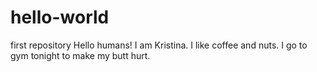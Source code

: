 # hello-world
first repository
Hello humans! I am Kristina. 
I like coffee and nuts.
I go to gym tonight to make my butt hurt.
